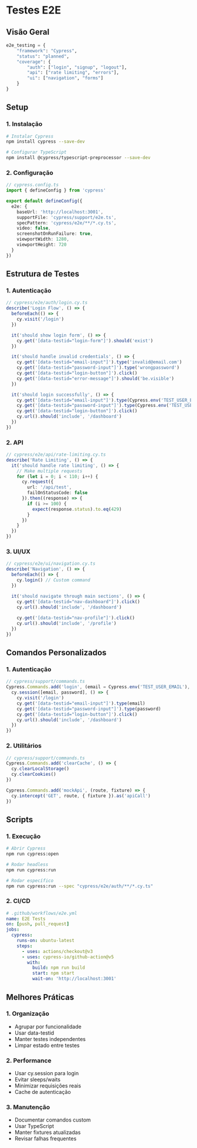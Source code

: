 # Testes E2E

## Visão Geral
```python
e2e_testing = {
    "framework": "Cypress",
    "status": "planned",
    "coverage": {
        "auth": ["login", "signup", "logout"],
        "api": ["rate limiting", "errors"],
        "ui": ["navigation", "forms"]
    }
}
```

## Setup

### 1. Instalação
```bash
# Instalar Cypress
npm install cypress --save-dev

# Configurar TypeScript
npm install @cypress/typescript-preprocessor --save-dev
```

### 2. Configuração
```typescript
// cypress.config.ts
import { defineConfig } from 'cypress'

export default defineConfig({
  e2e: {
    baseUrl: 'http://localhost:3001',
    supportFile: 'cypress/support/e2e.ts',
    specPattern: 'cypress/e2e/**/*.cy.ts',
    video: false,
    screenshotOnRunFailure: true,
    viewportWidth: 1280,
    viewportHeight: 720
  }
})
```

## Estrutura de Testes

### 1. Autenticação
```typescript
// cypress/e2e/auth/login.cy.ts
describe('Login Flow', () => {
  beforeEach(() => {
    cy.visit('/login')
  })

  it('should show login form', () => {
    cy.get('[data-testid="login-form"]').should('exist')
  })

  it('should handle invalid credentials', () => {
    cy.get('[data-testid="email-input"]').type('invalid@email.com')
    cy.get('[data-testid="password-input"]').type('wrongpassword')
    cy.get('[data-testid="login-button"]').click()
    cy.get('[data-testid="error-message"]').should('be.visible')
  })

  it('should login successfully', () => {
    cy.get('[data-testid="email-input"]').type(Cypress.env('TEST_USER_EMAIL'))
    cy.get('[data-testid="password-input"]').type(Cypress.env('TEST_USER_PASSWORD'))
    cy.get('[data-testid="login-button"]').click()
    cy.url().should('include', '/dashboard')
  })
})
```

### 2. API
```typescript
// cypress/e2e/api/rate-limiting.cy.ts
describe('Rate Limiting', () => {
  it('should handle rate limiting', () => {
    // Make multiple requests
    for (let i = 0; i < 110; i++) {
      cy.request({
        url: '/api/test',
        failOnStatusCode: false
      }).then((response) => {
        if (i >= 100) {
          expect(response.status).to.eq(429)
        }
      })
    }
  })
})
```

### 3. UI/UX
```typescript
// cypress/e2e/ui/navigation.cy.ts
describe('Navigation', () => {
  beforeEach(() => {
    cy.login() // Custom command
  })

  it('should navigate through main sections', () => {
    cy.get('[data-testid="nav-dashboard"]').click()
    cy.url().should('include', '/dashboard')
    
    cy.get('[data-testid="nav-profile"]').click()
    cy.url().should('include', '/profile')
  })
})
```

## Comandos Personalizados

### 1. Autenticação
```typescript
// cypress/support/commands.ts
Cypress.Commands.add('login', (email = Cypress.env('TEST_USER_EMAIL'), password = Cypress.env('TEST_USER_PASSWORD')) => {
  cy.session([email, password], () => {
    cy.visit('/login')
    cy.get('[data-testid="email-input"]').type(email)
    cy.get('[data-testid="password-input"]').type(password)
    cy.get('[data-testid="login-button"]').click()
    cy.url().should('include', '/dashboard')
  })
})
```

### 2. Utilitários
```typescript
// cypress/support/commands.ts
Cypress.Commands.add('clearCache', () => {
  cy.clearLocalStorage()
  cy.clearCookies()
})

Cypress.Commands.add('mockApi', (route, fixture) => {
  cy.intercept('GET', route, { fixture }).as('apiCall')
})
```

## Scripts

### 1. Execução
```bash
# Abrir Cypress
npm run cypress:open

# Rodar headless
npm run cypress:run

# Rodar específico
npm run cypress:run --spec "cypress/e2e/auth/**/*.cy.ts"
```

### 2. CI/CD
```yaml
# .github/workflows/e2e.yml
name: E2E Tests
on: [push, pull_request]
jobs:
  cypress:
    runs-on: ubuntu-latest
    steps:
      - uses: actions/checkout@v3
      - uses: cypress-io/github-action@v5
        with:
          build: npm run build
          start: npm start
          wait-on: 'http://localhost:3001'
```

## Melhores Práticas

### 1. Organização
- Agrupar por funcionalidade
- Usar data-testid
- Manter testes independentes
- Limpar estado entre testes

### 2. Performance
- Usar cy.session para login
- Evitar sleeps/waits
- Minimizar requisições reais
- Cache de autenticação

### 3. Manutenção
- Documentar comandos custom
- Usar TypeScript
- Manter fixtures atualizadas
- Revisar falhas frequentes 